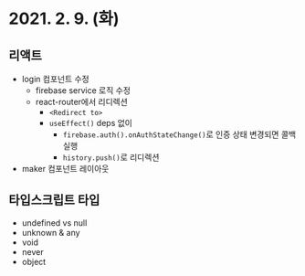 # 2021. 2. 9. (화)

## 리액트

- login 컴포넌트 수정
  - firebase service 로직 수정
  - react-router에서 리디렉션
    - `<Redirect to>`
    - `useEffect()` deps 없이
      - `firebase.auth().onAuthStateChange()`로 인증 상태 변경되면 콜백 실행
      - `history.push()`로 리디렉션
- maker 컴포넌트 레이아웃

## 타입스크립트 타입

- undefined vs null
- unknown & any
- void
- never
- object
